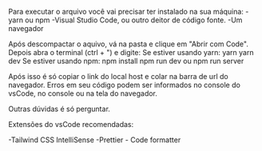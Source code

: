 Para executar o arquivo você vai precisar ter instalado na sua máquina:
 -yarn ou npm
 -Visual Studio Code, ou outro deitor de código fonte.
 -Um navegador

 Após descompactar o aquivo, vá na pasta e clique em "Abrir com Code".
 Depois abra o terminal (ctrl + ") e digite:
Se estiver usando yarn:
  yarn
  yarn dev
Se estiver usando npm:
  npm install
  npm run dev  ou  npm run server

Após isso é só copiar o link do local host e colar na barra de url do navegador.
Erros em seu código podem ser informados no console do vsCode, no console ou na tela do navegador.

Outras dúvidas é só perguntar.

Extensões do vsCode recomendadas:

-Tailwind CSS IntelliSense
-Prettier - Code formatter